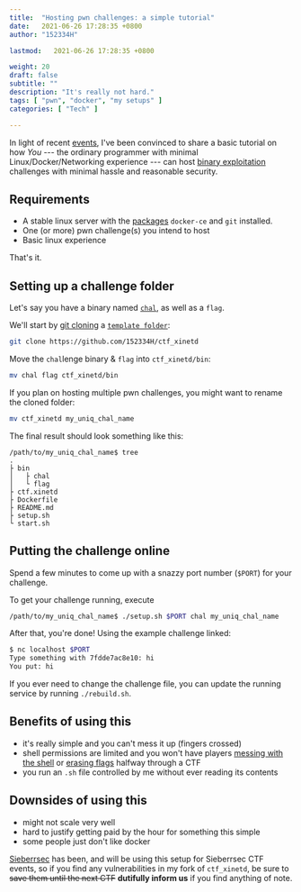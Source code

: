```yaml
---
title:  "Hosting pwn challenges: a simple tutorial"
date:   2021-06-26 17:28:35 +0800
author: "152334H"

lastmod:   2021-06-26 17:28:35 +0800

weight: 20
draft: false
subtitle: ""
description: "It's really not hard."
tags: [ "pwn", "docker", "my setups" ]
categories: [ "Tech" ]

---
```


<!--more-->

In light of recent [ev](https://docs.google.com/document/d/1nGMHg4F4jEzvL-RaqpQtxIF4Da_Gxycxqru1VWTP6CI/edit)[en](https://seanseah.tech/writeups/2021/06/25/CDDC.html)[ts](https://www.notion.so/sheepymeh/CDDC21-Review-f239e9f81a32434f8e7af3053c9c74e8), I've been convinced to share a basic tutorial on how _You_ --- the ordinary programmer with minimal Linux/Docker/Networking experience --- can host [binary exploitation](https://caprinux.github.io/lawofpwn/prologue/whatispwn) challenges with minimal hassle and reasonable security.

## Requirements
* A stable linux server with the <a href="" title="If you're not using something debian-based, you wouldn't need this guide.">packages</a> `docker-ce` and `git` installed.
* One (or more) pwn challenge(s) you intend to host 
* Basic linux experience

That's it. 

## Setting up a challenge folder
Let's say you have a binary named [`chal`](https://github.com/152334H/pwntutorial/blob/master/ret2libc/ret2libc.c), as well as a `flag`.

We'll start by [git cloning](https://docs.github.com/en/github/creating-cloning-and-archiving-repositories/cloning-a-repository-from-github/cloning-a-repository) a [`template folder`](https://github.com/152334H/ctf_xinetd):
```bash
git clone https://github.com/152334H/ctf_xinetd
```
Move the `chal`lenge binary & `flag` into `ctf_xinetd/bin`:
```bash
mv chal flag ctf_xinetd/bin
```
If you plan on hosting multiple pwn challenges, you might want to rename the cloned folder:
```bash
mv ctf_xinetd my_uniq_chal_name
```
The final result should look something like this:
```
/path/to/my_uniq_chal_name$ tree
.
├ bin
│   ├ chal
│   └ flag
├ ctf.xinetd
├ Dockerfile
├ README.md
├ setup.sh
└ start.sh
```
## Putting the challenge online
Spend a few minutes to come up with a snazzy port number (`$PORT`) for your challenge.

To get your challenge running, execute
```bash
/path/to/my_uniq_chal_name$ ./setup.sh $PORT chal my_uniq_chal_name
```
After that, you're done! Using the example challenge linked:
```bash
$ nc localhost $PORT
Type something with 7fdde7ac8e10: hi
You put: hi
```
If you ever need to change the challenge file, you can update the running service by running `./rebuild.sh`.

## Benefits of using this
* it's really simple and you can't mess it up (fingers crossed)
* shell permissions are limited and you won't have players [messing with the shell](https://media.discordapp.net/attachments/823190327576756314/857630922513842216/unknown.png) or [erasing flags](https://media.discordapp.net/attachments/837571570876284929/857952303838527498/unknown.png) halfway through a CTF
* you run an `.sh` file controlled by me without ever reading its contents

## Downsides of using this
* might not scale very well
* hard to justify getting paid by the hour for something this simple
* some people just don't like docker

[Sieberrsec](https://github.com/IRS-Cybersec/) has been, and will be using this setup for Sieberrsec CTF events, so if you find any vulnerabilities in my fork of `ctf_xinetd`, be sure to ~~save them until the next CTF~~ **dutifully inform us** if you find anything of note.
